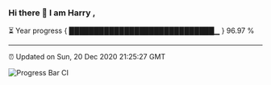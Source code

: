 ### Hi there 👋 I am Harry , 

⏳ Year progress { █████████████████████████████▁ } 96.97 %

---

⏰ Updated on Sun, 20 Dec 2020 21:25:27 GMT

![Progress Bar CI](https://github.com/duykhang68/duykhang68/workflows/Progress%20Bar%20CI/badge.svg)
